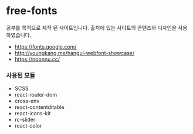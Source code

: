 # free-fonts

공부를 목적으로 제작 된 사이트입니다.
출처에 있는 사이트의 콘텐츠와 디자인을 사용하였습니다.

- https://fonts.google.com/
- http://youngkang.me/hangul-webfont-showcase/
- https://noonnu.cc/

### 사용된 모듈

- SCSS
- react-router-dom
- cross-env
- react-contentditable
- react-icons-kit
- rc-slider
- react-color

